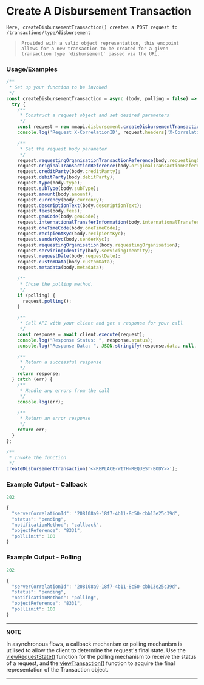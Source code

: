 # Create A Disbursement Transaction

`Here, createDisbursementTransaction() creates a POST request to /transactions/type/disbursement`

> `Provided with a valid object representation, this endpoint allows for a new transaction to be created for a given transaction type 'disbursement' passed via the URL.`

### Usage/Examples

```javascript
/**
 * Set up your function to be invoked
 */
const createDisbursementTransaction = async (body, polling = false) => {
  try {
    /**
     * Construct a request object and set desired parameters
     */
    const request = new mmapi.disbursement.createDisbursementTransaction();
    console.log('Request X-CorrelationID', request.headers['X-CorrelationID']);

    /**
     * Set the request body parameter
     */
    request.requestingOrganisationTransactionReference(body.requestingOrganisationTransactionReference);
    request.originalTransactionReference(body.originalTransactionReference);
    request.creditParty(body.creditParty);
    request.debitParty(body.debitParty);
    request.type(body.type);
    request.subType(body.subType);
    request.amount(body.amount);
    request.currency(body.currency);
    request.descriptionText(body.descriptionText);
    request.fees(body.fees);
    request.geoCode(body.geoCode);
    request.internationalTransferInformation(body.internationalTransferInformation);
    request.oneTimeCode(body.oneTimeCode);
    request.recipientKyc(body.recipientKyc);
    request.senderKyc(body.senderKyc);
    request.requestingOrganisation(body.requestingOrganisation);
    request.servicingIdentity(body.servicingIdentity);
    request.requestDate(body.requestDate);
    request.customData(body.customData);
    request.metadata(body.metadata);

    /**
     * Chose the polling method.
     */
    if (polling) {
      request.polling();
    }

    /**
     * Call API with your client and get a response for your call
     */
    const response = await client.execute(request);
    console.log("Response Status: ", response.status);
    console.log("Response Data: ", JSON.stringify(response.data, null, 4));

    /**
     * Return a successful response
     */
    return response;
  } catch (err) {
    /**
     * Handle any errors from the call
     */
    console.log(err);

    /**
     * Return an error response
     */
    return err;
  }
};

/**
 * Invoke the function
 */
createDisbursementTransaction('<<REPLACE-WITH-REQUEST-BODY>>');
```

### Example Output - Callback

```javascript
202

{
  "serverCorrelationId": "208108a9-18f7-4b11-8c50-cbb13e25c39d",
  "status": "pending",
  "notificationMethod": "callback",
  "objectReference": "8331",
  "pollLimit": 100
}
```

### Example Output - Polling

```javascript
202

{
  "serverCorrelationId": "208108a9-18f7-4b11-8c50-cbb13e25c39d",
  "status": "pending",
  "notificationMethod": "polling",
  "objectReference": "8331",
  "pollLimit": 100
}
```

---

**NOTE**

In asynchronous flows, a callback mechanism or polling mechanism is utilised to allow the client to determine the request's final state. Use the [viewRequestState()](viewRequestState.Readme.md) function for the polling mechanism to receive the status of a request, and the [viewTransaction()](viewTransaction.Readme.md) function to acquire the final representation of the Transaction object.

---